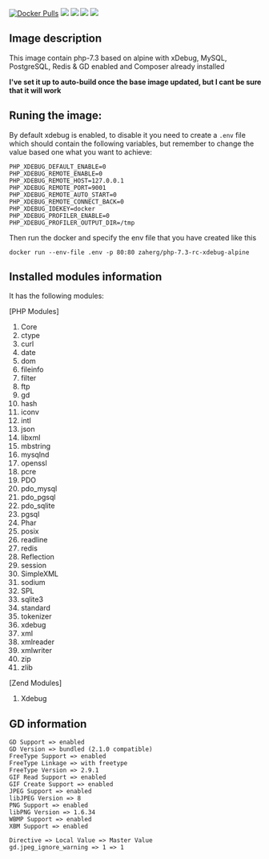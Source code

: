 [![Docker Pulls](https://img.shields.io/docker/pulls/zaherg/php-7.3-xdebug-alpine.svg)](https://hub.docker.com/r/zaherg/php-7.3-xdebug-alpine/) [![](https://images.microbadger.com/badges/image/zaherg/php-7.3-xdebug-alpine.svg)](https://microbadger.com/images/zaherg/php-7.2-xdebug-alpine "Get your own image badge on microbadger.com") [![](https://images.microbadger.com/badges/version/zaherg/php-7.3-xdebug-alpine.svg)](https://microbadger.com/images/zaherg/php-7.3-xdebug-alpine "Get your own version badge on microbadger.com") [![](https://images.microbadger.com/badges/commit/zaherg/php-7.3-rc-xdebug-alpine.svg)](https://microbadger.com/images/zaherg/php-7.3-xdebug-alpine "Get your own commit badge on microbadger.com") [![](https://img.shields.io/github/last-commit/linuxjuggler/php-7.3-xdebug-alpine.svg)](https://github.com/linuxjuggler/php-7.3-xdebug-alpine)


## Image description

This image contain php-7.3 based on alpine with xDebug, MySQL, PostgreSQL, Redis & GD enabled and Composer already installed


__I've set it up to auto-build once the base image updated, but I cant be sure that it will work__

## Runing the image:

By default xdebug is enabled, to disable it you need to create a `.env` file which should contain the following variables, but remember to change the value based one what you want to achieve:

```
PHP_XDEBUG_DEFAULT_ENABLE=0
PHP_XDEBUG_REMOTE_ENABLE=0
PHP_XDEBUG_REMOTE_HOST=127.0.0.1
PHP_XDEBUG_REMOTE_PORT=9001
PHP_XDEBUG_REMOTE_AUTO_START=0
PHP_XDEBUG_REMOTE_CONNECT_BACK=0
PHP_XDEBUG_IDEKEY=docker
PHP_XDEBUG_PROFILER_ENABLE=0
PHP_XDEBUG_PROFILER_OUTPUT_DIR=/tmp
```

Then run the docker and specify the env file that you have created like this

```
docker run --env-file .env -p 80:80 zaherg/php-7.3-rc-xdebug-alpine
```

## Installed modules information

It has the following modules:

[PHP Modules]

1. Core 
1. ctype  
1. curl 
1. date 
1. dom  
1. fileinfo 
1. filter 
1. ftp  
1. gd 
1. hash 
1. iconv  
1. intl 
1. json 
1. libxml 
1. mbstring 
1. mysqlnd  
1. openssl   
1. pcre 
1. PDO  
1. pdo_mysql  
1. pdo_pgsql  
1. pdo_sqlite 
1. pgsql 
1. Phar 
1. posix  
1. readline 
1. redis  
1. Reflection 
1. session  
1. SimpleXML  
1. sodium
1. SPL  
1. sqlite3  
1. standard 
1. tokenizer  
1. xdebug 
1. xml  
1. xmlreader  
1. xmlwriter  
1. zip  
1. zlib 

[Zend Modules]

1. Xdebug

## GD information

```
GD Support => enabled
GD Version => bundled (2.1.0 compatible)
FreeType Support => enabled
FreeType Linkage => with freetype
FreeType Version => 2.9.1
GIF Read Support => enabled
GIF Create Support => enabled
JPEG Support => enabled
libJPEG Version => 8
PNG Support => enabled
libPNG Version => 1.6.34
WBMP Support => enabled
XBM Support => enabled

Directive => Local Value => Master Value
gd.jpeg_ignore_warning => 1 => 1
```
